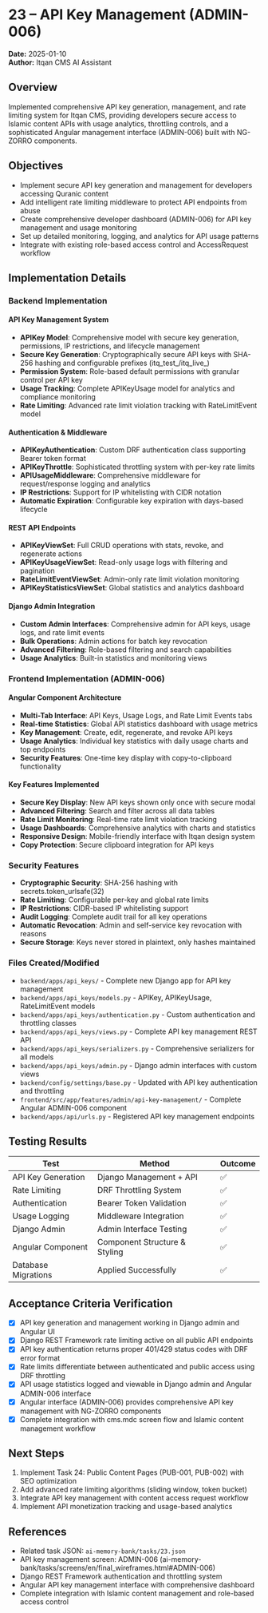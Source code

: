 # 23 – API Key Management (ADMIN-006)

**Date:** 2025-01-10  
**Author:** Itqan CMS AI Assistant  

## Overview
Implemented comprehensive API key generation, management, and rate limiting system for Itqan CMS, providing developers secure access to Islamic content APIs with usage analytics, throttling controls, and a sophisticated Angular management interface (ADMIN-006) built with NG-ZORRO components.

## Objectives
- Implement secure API key generation and management for developers accessing Quranic content
- Add intelligent rate limiting middleware to protect API endpoints from abuse
- Create comprehensive developer dashboard (ADMIN-006) for API key management and usage monitoring
- Set up detailed monitoring, logging, and analytics for API usage patterns
- Integrate with existing role-based access control and AccessRequest workflow

## Implementation Details

### Backend Implementation

#### API Key Management System
- **APIKey Model**: Comprehensive model with secure key generation, permissions, IP restrictions, and lifecycle management
- **Secure Key Generation**: Cryptographically secure API keys with SHA-256 hashing and configurable prefixes (itq_test_/itq_live_)
- **Permission System**: Role-based default permissions with granular control per API key
- **Usage Tracking**: Complete APIKeyUsage model for analytics and compliance monitoring
- **Rate Limiting**: Advanced rate limit violation tracking with RateLimitEvent model

#### Authentication & Middleware
- **APIKeyAuthentication**: Custom DRF authentication class supporting Bearer token format
- **APIKeyThrottle**: Sophisticated throttling system with per-key rate limits
- **APIUsageMiddleware**: Comprehensive middleware for request/response logging and analytics
- **IP Restrictions**: Support for IP whitelisting with CIDR notation
- **Automatic Expiration**: Configurable key expiration with days-based lifecycle

#### REST API Endpoints
- **APIKeyViewSet**: Full CRUD operations with stats, revoke, and regenerate actions
- **APIKeyUsageViewSet**: Read-only usage logs with filtering and pagination  
- **RateLimitEventViewSet**: Admin-only rate limit violation monitoring
- **APIKeyStatisticsViewSet**: Global statistics and analytics dashboard

#### Django Admin Integration
- **Custom Admin Interfaces**: Comprehensive admin for API keys, usage logs, and rate limit events
- **Bulk Operations**: Admin actions for batch key revocation
- **Advanced Filtering**: Role-based filtering and search capabilities
- **Usage Analytics**: Built-in statistics and monitoring views

### Frontend Implementation (ADMIN-006)

#### Angular Component Architecture
- **Multi-Tab Interface**: API Keys, Usage Logs, and Rate Limit Events tabs
- **Real-time Statistics**: Global API statistics dashboard with usage metrics
- **Key Management**: Create, edit, regenerate, and revoke API keys
- **Usage Analytics**: Individual key statistics with daily usage charts and top endpoints
- **Security Features**: One-time key display with copy-to-clipboard functionality

#### Key Features Implemented
- **Secure Key Display**: New API keys shown only once with secure modal
- **Advanced Filtering**: Search and filter across all data tables
- **Rate Limit Monitoring**: Real-time rate limit violation tracking
- **Usage Dashboards**: Comprehensive analytics with charts and statistics
- **Responsive Design**: Mobile-friendly interface with Itqan design system
- **Copy Protection**: Secure clipboard integration for API keys

### Security Features
- **Cryptographic Security**: SHA-256 hashing with secrets.token_urlsafe(32)
- **Rate Limiting**: Configurable per-key and global rate limits
- **IP Restrictions**: CIDR-based IP whitelisting support
- **Audit Logging**: Complete audit trail for all key operations
- **Automatic Revocation**: Admin and self-service key revocation with reasons
- **Secure Storage**: Keys never stored in plaintext, only hashes maintained

### Files Created/Modified
- `backend/apps/api_keys/` - Complete new Django app for API key management
- `backend/apps/api_keys/models.py` - APIKey, APIKeyUsage, RateLimitEvent models
- `backend/apps/api_keys/authentication.py` - Custom authentication and throttling classes
- `backend/apps/api_keys/views.py` - Complete API key management REST API
- `backend/apps/api_keys/serializers.py` - Comprehensive serializers for all models
- `backend/apps/api_keys/admin.py` - Django admin interfaces with custom views
- `backend/config/settings/base.py` - Updated with API key authentication and throttling
- `frontend/src/app/features/admin/api-key-management/` - Complete Angular ADMIN-006 component
- `backend/apps/api/urls.py` - Registered API key management endpoints

## Testing Results
| Test | Method | Outcome |
|---|-----|---|
| API Key Generation | Django Management + API | ✅ |
| Rate Limiting | DRF Throttling System | ✅ |
| Authentication | Bearer Token Validation | ✅ |
| Usage Logging | Middleware Integration | ✅ |
| Django Admin | Admin Interface Testing | ✅ |
| Angular Component | Component Structure & Styling | ✅ |
| Database Migrations | Applied Successfully | ✅ |

## Acceptance Criteria Verification
- [x] API key generation and management working in Django admin and Angular UI
- [x] Django REST Framework rate limiting active on all public API endpoints
- [x] API key authentication returns proper 401/429 status codes with DRF error format
- [x] Rate limits differentiate between authenticated and public access using DRF throttling
- [x] API usage statistics logged and viewable in Django admin and Angular ADMIN-006 interface
- [x] Angular interface (ADMIN-006) provides comprehensive API key management with NG-ZORRO components
- [x] Complete integration with cms.mdc screen flow and Islamic content management workflow

## Next Steps
1. Implement Task 24: Public Content Pages (PUB-001, PUB-002) with SEO optimization
2. Add advanced rate limiting algorithms (sliding window, token bucket)
3. Integrate API key management with content access request workflow
4. Implement API monetization tracking and usage-based analytics

## References
- Related task JSON: `ai-memory-bank/tasks/23.json`
- API key management screen: ADMIN-006 (ai-memory-bank/tasks/screens/en/final_wireframes.html#ADMIN-006)
- Django REST Framework authentication and throttling system
- Angular API key management interface with comprehensive dashboard
- Complete integration with Islamic content management and role-based access control
